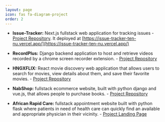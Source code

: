 ```yaml
---
layout: page
icon: fas fa-diagram-project
order: 2
---
```


* **Issue-Tracker:** Next.js fullstack web application for tracking issues - [Project Repository](https://github.com/nabil2i/issue-tracker). It deployed at [https://issue-tracker-ten-nu.vercel.app/](https://issue-tracker-ten-nu.vercel.app/)

* **RecordPlus:** Django backend application to host and retrieve videos recorded by a chrome screen recorder extension. - [Project Repository](https://github.com/nabil2i/recordplus)

* **HNGXFLIX:** React movie discovery web application that allows users to search for movies, view details about them, and save their favorite movies.  - [Project Repository](https://github.com/nabil2i/hngxflix)

* **NabShop:** fullstack ecommerce website, built with python django and vue.js, that allows people to purchase books. - [Project Repository](https://github.com/nabil2i/nabshop)

* **African Rapid Care:** fullstack appointment website built with python flask where patients in need of health care can quickly find an available and appropriate physician in their vicinity. - [Project Landing Page](https://nabil2i.github.io/arc-page)
